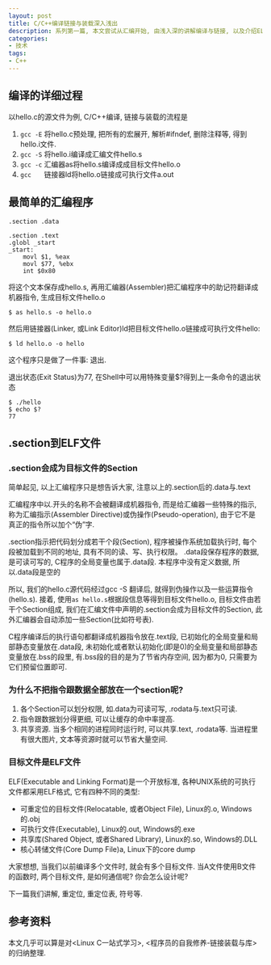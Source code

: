 ```yaml
---
layout: post
title: C/C++编译链接与装载深入浅出
description: 系列第一篇, 本文尝试从汇编开始, 由浅入深的讲解编译与链接, 以及介绍ELF标准格式以及目标文件.
categories:
- 技术
tags:
- C++
---
```


## 编译的详细过程
以hello.c的源文件为例, C/C++编译, 链接与装载的流程是

1. ```gcc -E``` 将hello.c预处理, 把所有的宏展开, 解析#ifndef, 删除注释等, 得到hello.i文件.
2. ```gcc -S``` 将hello.i编译成汇编文件hello.s
3. ```gcc -c``` 汇编器as将hello.s编译成成目标文件hello.o
4. ```gcc   ``` 链接器ld将hello.o链接成可执行文件a.out

## 最简单的汇编程序

```
.section .data

.section .text
.globl _start
_start:
    movl $1, %eax
    movl $77, %ebx
    int $0x80
```

将这个文本保存成hello.s, 再用汇编器(Assembler)把汇编程序中的助记符翻译成机器指令, 生成目标文件hello.o

```
$ as hello.s -o hello.o
``` 

然后用链接器(Linker, 或Link Editor)ld把目标文件hello.o链接成可执行文件hello:

```
$ ld hello.o -o hello 
```

这个程序只是做了一件事: 退出.

退出状态(Exit Status)为77, 在Shell中可以用特殊变量$?得到上一条命令的退出状态

```
$ ./hello
$ echo $?
77
```

## .section到ELF文件

### .section会成为目标文件的Section
简单起见, 以上汇编程序只是想告诉大家, 注意以上的.section后的.data与.text

汇编程序中以.开头的名称不会被翻译成机器指令, 而是给汇编器一些特殊的指示, 称为汇编指示(Assembler Directive)或伪操作(Pseudo-operation), 由于它不是真正的指令所以加个“伪”字.

.section指示把代码划分成若干个段(Section), 程序被操作系统加载执行时, 每个段被加载到不同的地址, 具有不同的读、写、执行权限。
.data段保存程序的数据, 是可读可写的, C程序的全局变量也属于.data段. 本程序中没有定义数据, 所以.data段是空的

所以, 我们的hello.c源代码经过gcc -S 翻译后, 就得到伪操作以及一些运算指令(hello.s).
接着, 使用```as hello.s```根据段信息等得到目标文件hello.o, 目标文件由若干个Section组成, 我们在汇编文件中声明的.section会成为目标文件的Section, 此外汇编器会自动添加一些Section(比如符号表).

C程序编译后的执行语句都翻译成机器指令放在.text段, 已初始化的全局变量和局部静态变量放在.data段, 未初始化或者默认初始化(即是0)的全局变量和局部静态变量放在.bss的段里, 有.bss段的目的是为了节省内存空间, 因为都为0, 只需要为它们预留位置即可.

### 为什么不把指令跟数据全部放在一个section呢?

1. 各个Section可以划分权限, 如.data为可读可写, .rodata与.text只可读.
2. 指令跟数据划分得更细, 可以让缓存的命中率提高.
3. 共享资源. 当多个相同的进程同时运行时, 可以共享.text, .rodata等. 当进程里有很大图片, 文本等资源时就可以节省大量空间.

### 目标文件是ELF文件
ELF(Executable and Linking Format)是一个开放标准, 各种UNIX系统的可执行文件都采用ELF格式, 它有四种不同的类型:

* 可重定位的目标文件(Relocatable, 或者Object File), Linux的.o, Windows的.obj
* 可执行文件(Executable), Linux的.out, Windows的.exe
* 共享库(Shared Object, 或者Shared Library), Linux的.so, Windows的.DLL
* 核心转储文件(Core Dump File)a, Linux下的core dump

大家想想, 当我们以前编译多个文件时, 就会有多个目标文件. 当A文件使用B文件的函数时, 两个目标文件, 是如何通信呢?
你会怎么设计呢?

下一篇我们讲解, 重定位, 重定位表, 符号等.


## 参考资料
本文几乎可以算是对<Linux C一站式学习>, <程序员的自我修养-链接装载与库>的归纳整理.
